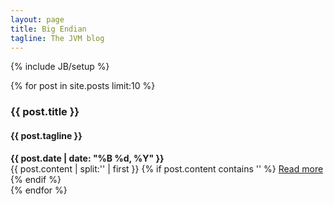 ```yaml
---
layout: page
title: Big Endian
tagline: The JVM blog
---
```

{% include JB/setup %}

{% for post in site.posts limit:10 %}
  <div class="post-preview">
    <h3>{{ post.title }}</h3><h4>{{ post.tagline }}</h4>
    <div class="post-date"><b>{{ post.date | date: "%B %d, %Y" }}</b></div>
    {{ post.content | split:'<!--break-->' | first }}
    {% if post.content contains '<!--break-->' %}
      <a href="{{ post.url }}">Read more</a>
    {% endif %}
  </div>
{% endfor %}


